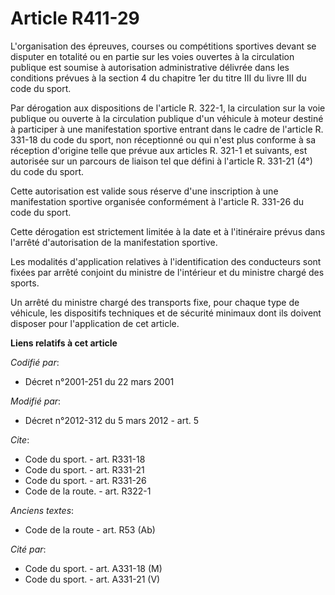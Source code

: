 # Article R411-29

L'organisation des épreuves, courses ou compétitions sportives devant se disputer en totalité ou en partie sur les voies
ouvertes à la circulation publique est soumise à autorisation administrative délivrée dans les conditions prévues à la
section 4 du chapitre 1er du titre III du livre III du code du sport. 

Par dérogation aux dispositions de l'article R. 322-1, la circulation sur la voie publique ou ouverte à la circulation
publique d'un véhicule à moteur destiné à participer à une manifestation sportive entrant dans le cadre de l'article R.
331-18 du code du sport, non réceptionné ou qui n'est plus conforme à sa réception d'origine telle que prévue aux articles R.
321-1 et suivants, est autorisée sur un parcours de liaison tel que défini à l'article R. 331-21 (4°) du code du sport. 

Cette autorisation est valide sous réserve d'une inscription à une manifestation sportive organisée conformément à l'article
R. 331-26 du code du sport. 

Cette dérogation est strictement limitée à la date et à l'itinéraire prévus dans l'arrêté d'autorisation de la manifestation
sportive. 

Les modalités d'application relatives à l'identification des conducteurs sont fixées par arrêté conjoint du ministre de
l'intérieur et du ministre chargé des sports. 

Un arrêté du ministre chargé des transports fixe, pour chaque type de véhicule, les dispositifs techniques et de sécurité
minimaux dont ils doivent disposer pour l'application de cet article.

**Liens relatifs à cet article**

_Codifié par_:

  - Décret n°2001-251 du 22 mars 2001

_Modifié par_:

  - Décret n°2012-312 du 5 mars 2012 - art. 5

_Cite_:

  - Code du sport. - art. R331-18
  - Code du sport. - art. R331-21
  - Code du sport. - art. R331-26
  - Code de la route. - art. R322-1

_Anciens textes_:

  - Code de la route - art. R53 (Ab)

_Cité par_:

  - Code du sport. - art. A331-18 (M)
  - Code du sport. - art. A331-21 (V)
